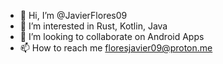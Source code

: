 - 👋 Hi, I’m @JavierFlores09
- 👀 I’m interested in Rust, Kotlin, Java
- 💞️ I’m looking to collaborate on Android Apps
- 📫 How to reach me floresjavier09@proton.me

<!---
JavierFlores09/JavierFlores09 is a ✨ special ✨ repository because its `README.md` (this file) appears on your GitHub profile.
You can click the Preview link to take a look at your changes.
--->
